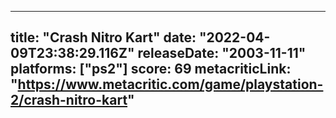 
---
title: "Crash Nitro Kart"
date: "2022-04-09T23:38:29.116Z"
releaseDate: "2003-11-11"
platforms: ["ps2"]
score: 69
metacriticLink: "https://www.metacritic.com/game/playstation-2/crash-nitro-kart"
---
